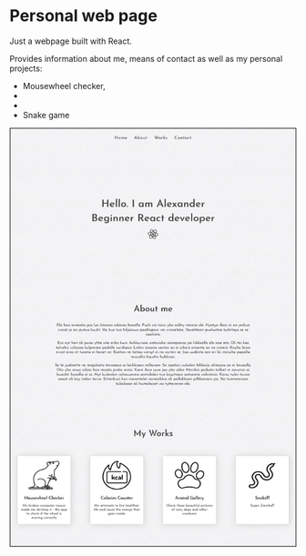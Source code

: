 # Personal web page
Just a webpage built with React.

Provides information about me, means of contact as well as my personal projects:

- Mousewheel checker,
- 
- 
- Snake game



![](screenshot.png)

